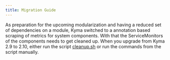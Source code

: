 ```yaml
---
title: Migration Guide
---
```


As preparation for the upcoming modularization and having a reduced set of dependencies on a module, Kyma switched to a annotation based scraping of metrics for system components. With that the ServiceMonitors of the components needs to get cleaned up. When you upgrade from Kyma 2.9 to 2.10, either run the script [cleanup.sh](./assets/cleanup.sh) or run the commands from the script manually.
